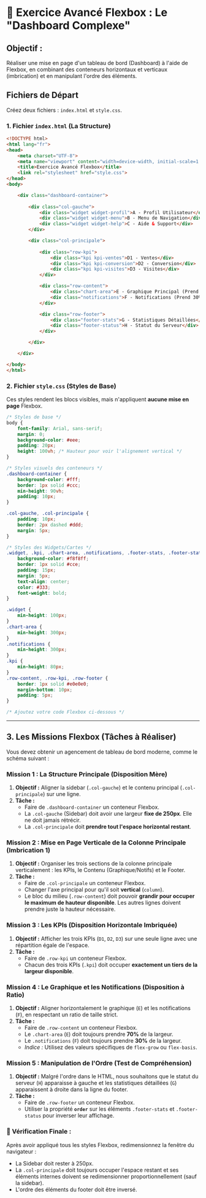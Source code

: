 # 🧠 Exercice Avancé Flexbox : Le "Dashboard Complexe"

## Objectif :

Réaliser une mise en page d'un tableau de bord (Dashboard) à l'aide de Flexbox, en combinant des conteneurs horizontaux et verticaux (imbrication) et en manipulant l'ordre des éléments.

## Fichiers de Départ

Créez deux fichiers : `index.html` et `style.css`.

### 1\. Fichier `index.html` (La Structure)

```html
<!DOCTYPE html>
<html lang="fr">
<head>
    <meta charset="UTF-8">
    <meta name="viewport" content="width=device-width, initial-scale=1.0">
    <title>Exercice Avancé Flexbox</title>
    <link rel="stylesheet" href="style.css">
</head>
<body>

    <div class="dashboard-container">
        
        <div class="col-gauche">
            <div class="widget widget-profil">A - Profil Utilisateur</div>
            <div class="widget widget-menu">B - Menu de Navigation</div>
            <div class="widget widget-help">C - Aide & Support</div>
        </div>

        <div class="col-principale">
            
            <div class="row-kpi">
                <div class="kpi kpi-ventes">D1 - Ventes</div>
                <div class="kpi kpi-conversion">D2 - Conversion</div>
                <div class="kpi kpi-visites">D3 - Visites</div>
            </div>

            <div class="row-content">
                <div class="chart-area">E - Graphique Principal (Prend 70%)</div>
                <div class="notifications">F - Notifications (Prend 30%)</div>
            </div>

            <div class="row-footer">
                <div class="footer-stats">G - Statistiques Détaillées</div>
                <div class="footer-status">H - Statut du Serveur</div>
            </div>

        </div>

    </div>

</body>
</html>
```

### 2\. Fichier `style.css` (Styles de Base)

Ces styles rendent les blocs visibles, mais n'appliquent **aucune mise en page** Flexbox.

```css
/* Styles de base */
body {
    font-family: Arial, sans-serif;
    margin: 0;
    background-color: #eee;
    padding: 20px;
    height: 100vh; /* Hauteur pour voir l'alignement vertical */
}

/* Styles visuels des conteneurs */
.dashboard-container {
    background-color: #fff;
    border: 1px solid #ccc;
    min-height: 90vh; 
    padding: 10px;
}

.col-gauche, .col-principale {
    padding: 10px;
    border: 2px dashed #ddd;
    margin: 5px;
}

/* Styles des Widgets/Cartes */
.widget, .kpi, .chart-area, .notifications, .footer-stats, .footer-status {
    background-color: #f8f8ff;
    border: 1px solid #cce;
    padding: 15px;
    margin: 5px;
    text-align: center;
    color: #333;
    font-weight: bold;
}

.widget {
    min-height: 100px;
}
.chart-area {
    min-height: 300px;
}
.notifications {
    min-height: 300px;
}
.kpi {
    min-height: 80px;
}
.row-content, .row-kpi, .row-footer {
    border: 1px solid #e0e0e0;
    margin-bottom: 10px;
    padding: 5px;
}

/* Ajoutez votre code Flexbox ci-dessous */
```

-----

## 3\. Les Missions Flexbox (Tâches à Réaliser)

Vous devez obtenir un agencement de tableau de bord moderne, comme le schéma suivant :

### Mission 1 : La Structure Principale (Disposition Mère)

1.  **Objectif :** Aligner la sidebar (`.col-gauche`) et le contenu principal (`.col-principale`) sur une ligne.
2.  **Tâche :**
      * Faire de `.dashboard-container` un conteneur Flexbox.
      * La `.col-gauche` (Sidebar) doit avoir une largeur **fixe de 250px**. Elle ne doit jamais rétrécir.
      * La `.col-principale` doit **prendre tout l'espace horizontal restant**.

### Mission 2 : Mise en Page Verticale de la Colonne Principale (Imbrication 1)

1.  **Objectif :** Organiser les trois sections de la colonne principale verticalement : les KPIs, le Contenu (Graphique/Notifs) et le Footer.
2.  **Tâche :**
      * Faire de `.col-principale` un conteneur Flexbox.
      * Changer l'axe principal pour qu'il soit **vertical** (`column`).
      * Le bloc du milieu (`.row-content`) doit pouvoir **grandir pour occuper le maximum de hauteur disponible**. Les autres lignes doivent prendre juste la hauteur nécessaire.

### Mission 3 : Les KPIs (Disposition Horizontale Imbriquée)

1.  **Objectif :** Afficher les trois KPIs (`D1`, `D2`, `D3`) sur une seule ligne avec une répartition égale de l'espace.
2.  **Tâche :**
      * Faire de `.row-kpi` un conteneur Flexbox.
      * Chacun des trois KPIs (`.kpi`) doit occuper **exactement un tiers de la largeur disponible**.

### Mission 4 : Le Graphique et les Notifications (Disposition à Ratio)

1.  **Objectif :** Aligner horizontalement le graphique (`E`) et les notifications (`F`), en respectant un ratio de taille strict.
2.  **Tâche :**
      * Faire de `.row-content` un conteneur Flexbox.
      * Le `.chart-area` (`E`) doit toujours prendre **70%** de la largeur.
      * Le `.notifications` (`F`) doit toujours prendre **30%** de la largeur.
      * *Indice :* Utilisez des valeurs spécifiques de `flex-grow` ou `flex-basis`.

### Mission 5 : Manipulation de l'Ordre (Test de Compréhension)

1.  **Objectif :** Malgré l'ordre dans le HTML, nous souhaitons que le statut du serveur (`H`) apparaisse à gauche et les statistiques détaillées (`G`) apparaissent à droite dans la ligne du footer.
2.  **Tâche :**
      * Faire de `.row-footer` un conteneur Flexbox.
      * Utiliser la propriété **`order`** sur les éléments `.footer-stats` et `.footer-status` pour inverser leur affichage.

### 🎯 Vérification Finale :

Après avoir appliqué tous les styles Flexbox, redimensionnez la fenêtre du navigateur :

  * La Sidebar doit rester à 250px.
  * La `.col-principale` doit toujours occuper l'espace restant et ses éléments internes doivent se redimensionner proportionnellement (sauf la sidebar).
  * L'ordre des éléments du footer doit être inversé.

